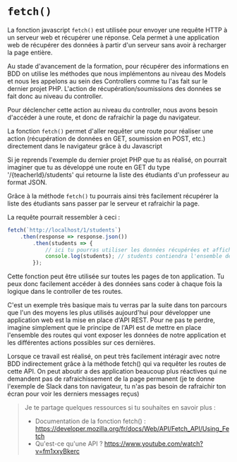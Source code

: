 # `fetch()`

La fonction javascript `fetch()` est utilisée pour envoyer une requête HTTP à un serveur web et récupérer une réponse. 
Cela permet à une application web de récupérer des données à partir d'un serveur sans avoir à recharger la page entière.

Au stade d'avancement de la formation, pour récupérer des informations en BDD on utilise les méthodes que nous implémentons au niveau des Models et nous les appelons au sein des Controllers comme tu l'as fait sur le dernier projet PHP. 
L'action de récupération/soumissions des données se fait donc au niveau du controller.

Pour déclencher cette action au niveau du controller, nous avons besoin d'accéder à une route, et donc de rafraichir la page du navigateur.

La fonction `fetch()` permet d'aller requêter une route pour réaliser une action (récupération de données en GET, soumission en POST, etc.) directement dans le navigateur grâce à du Javascript


Si je reprends l'exemple du dernier projet PHP que tu as réalisé, on pourrait imaginer que tu as développé une route en GET du type '/{teacherId}/students' qui retourne la liste des étudiants d'un professeur au format JSON.

Grâce à la méthode `fetch()` tu pourrais ainsi très facilement récupérer la liste des étudiants sans passer par le serveur et rafraichir la page.

La requête pourrait ressembler à ceci : 

```js
fetch(`http://localhost/1/students`)
    .then(response => response.json())
        .then(students => {
            // ici tu pourras utiliser les données récupérées et afficher la liste des étudiants
            console.log(students); // students contiendra l'ensemble des étudiants liés au teacher ayant l'id 1
        });
```

Cette fonction peut être utilisée sur toutes les pages de ton application. Tu peux donc facilement accéder à des données sans coder à chaque fois la logique dans le controller de tes routes.


C'est un exemple très basique mais tu verras par la suite dans ton parcours que l'un des moyens les plus utilisés aujourd'hui pour développer une application web est la mise en place d'API REST.
Pour ne pas te perdre, imagine simplement que le principe de l'API est de mettre en place l'ensemble des routes qui vont exposer les données de notre application et les différentes actions possibles sur ces dernières.

Lorsque ce travail est réalisé, on peut très facilement intéragir avec notre BDD indirectement grâce à la méthode fetch() qui va requêter les routes de cette API. 
On peut aboutir a des application beaucoup plus réactives qui ne demandent pas de rafraichissement de la page permanent (je te donne l'exemple de Slack dans ton navigateur, tu n'as pas besoin de rafraichir ton écran pour voir les derniers messages reçus)


>Je te partage quelques ressources si tu souhaites en savoir plus :
>- Documentation de la fonction fetch() : https://developer.mozilla.org/fr/docs/Web/API/Fetch_API/Using_Fetch
>- Qu'est-ce qu'une API ? https://www.youtube.com/watch?v=fm1xxyBkerc
